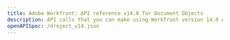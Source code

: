 ```yaml
---
title: Adobe Workfront: API reference v14.0 for Document Objects
description: API calls that you can make using Workfront version 14.0 APIs for Documents.
openAPISpec: /droject_v14.json  
---
```


